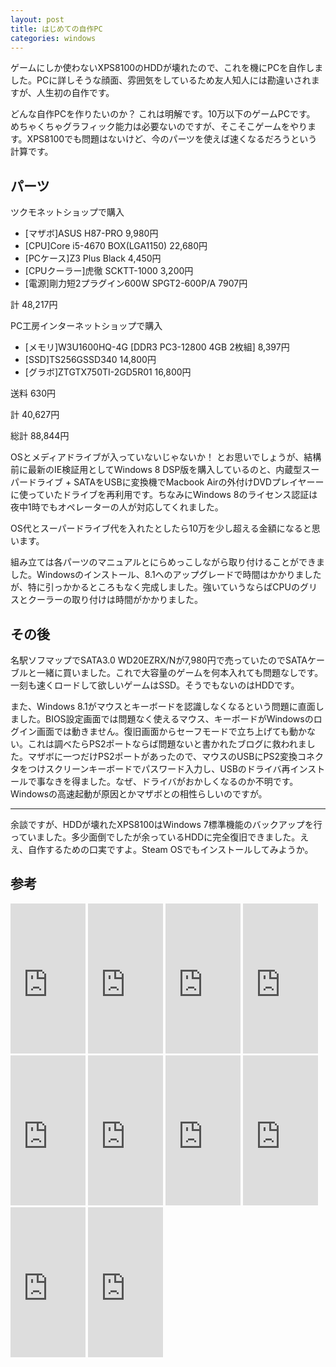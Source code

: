 ```yaml
---
layout: post
title: はじめての自作PC
categories: windows
---
```

ゲームにしか使わないXPS8100のHDDが壊れたので、これを機にPCを自作しました。PCに詳しそうな顔面、雰囲気をしているため友人知人には勘違いされますが、人生初の自作です。

どんな自作PCを作りたいのか？ これは明解です。10万以下のゲームPCです。  
めちゃくちゃグラフィック能力は必要ないのですが、そこそこゲームをやります。XPS8100でも問題はないけど、今のパーツを使えば速くなるだろうという計算です。

## パーツ
ツクモネットショップで購入

* [マザボ]ASUS H87-PRO 9,980円
* [CPU]Core i5-4670 BOX(LGA1150) 22,680円
* [PCケース]Z3 Plus Black 4,450円
* [CPUクーラー]虎徹 SCKTT-1000 3,200円
* [電源]剛力短2プラグイン600W SPGT2-600P/A 7907円

計 48,217円

PC工房インターネットショップで購入

* [メモリ]W3U1600HQ-4G [DDR3 PC3-12800 4GB 2枚組] 8,397円
* [SSD]TS256GSSD340 14,800円
* [グラボ]ZTGTX750TI-2GD5R01 16,800円

送料 630円

計 40,627円

総計 88,844円

OSとメディアドライブが入っていないじゃないか！ とお思いでしょうが、結構前に最新のIE検証用としてWindows 8 DSP版を購入しているのと、内蔵型スーパードライブ + SATAをUSBに変換機でMacbook Airの外付けDVDプレイヤーーに使っていたドライブを再利用です。ちなみにWindows 8のライセンス認証は夜中1時でもオペレーターの人が対応してくれました。

OS代とスーパードライブ代を入れたとしたら10万を少し超える金額になると思います。

組み立ては各パーツのマニュアルとにらめっこしながら取り付けることができました。Windowsのインストール、8.1へのアップグレードで時間はかかりましたが、特に引っかかるところもなく完成しました。強いていうならばCPUのグリスとクーラーの取り付けは時間がかかりました。

## その後

名駅ソフマップでSATA3.0 WD20EZRX/Nが7,980円で売っていたのでSATAケーブルと一緒に買いました。これで大容量のゲームを何本入れても問題なしです。一刻も速くロードして欲しいゲームはSSD。そうでもないのはHDDです。

また、Windows 8.1がマウスとキーボードを認識しなくなるという問題に直面しました。BIOS設定画面では問題なく使えるマウス、キーボードがWindowsのログイン画面では動きません。復旧画面からセーフモードで立ち上げても動かない。これは調べたらPS2ポートならば問題ないと書かれたブログに救われました。マザボに一つだけPS2ポートがあったので、マウスのUSBにPS2変換コネクタをつけスクリーンキーボードでパスワード入力し、USBのドライバ再インストールで事なきを得ました。なぜ、ドライバがおかしくなるのか不明です。Windowsの高速起動が原因とかマザボとの相性らしいのですが。

---

余談ですが、HDDが壊れたXPS8100はWindows 7標準機能のバックアップを行っていました。多少面倒でしたが余っているHDDに完全復旧できました。ええ、自作するための口実ですよ。Steam OSでもインストールしてみようか。

## 参考
<iframe src="http://rcm-fe.amazon-adsystem.com/e/cm?lt1=_blank&bc1=000000&IS2=1&bg1=FFFFFF&fc1=000000&lc1=0000FF&t=count_0-22&o=9&p=8&l=as4&m=amazon&f=ifr&ref=ss_til&asins=B00EE3YTW4" style="width:120px;height:240px;" scrolling="no" marginwidth="0" marginheight="0" frameborder="0"></iframe>

<iframe src="http://rcm-fe.amazon-adsystem.com/e/cm?lt1=_blank&bc1=000000&IS2=1&bg1=FFFFFF&fc1=000000&lc1=0000FF&t=count_0-22&o=9&p=8&l=as4&m=amazon&f=ifr&ref=ss_til&asins=B00CXIXZAY" style="width:120px;height:240px;" scrolling="no" marginwidth="0" marginheight="0" frameborder="0"></iframe>

<iframe src="http://rcm-fe.amazon-adsystem.com/e/cm?lt1=_blank&bc1=000000&IS2=1&bg1=FFFFFF&fc1=000000&lc1=0000FF&t=count_0-22&o=9&p=8&l=as4&m=amazon&f=ifr&ref=ss_til&asins=B00HF8A2SA" style="width:120px;height:240px;" scrolling="no" marginwidth="0" marginheight="0" frameborder="0"></iframe>

<iframe src="http://rcm-fe.amazon-adsystem.com/e/cm?lt1=_blank&bc1=000000&IS2=1&bg1=FFFFFF&fc1=000000&lc1=0000FF&t=count_0-22&o=9&p=8&l=as4&m=amazon&f=ifr&ref=ss_til&asins=B009URHXPE" style="width:120px;height:240px;" scrolling="no" marginwidth="0" marginheight="0" frameborder="0"></iframe>

<iframe src="http://rcm-fe.amazon-adsystem.com/e/cm?lt1=_blank&bc1=000000&IS2=1&bg1=FFFFFF&fc1=000000&lc1=0000FF&t=count_0-22&o=9&p=8&l=as4&m=amazon&f=ifr&ref=ss_til&asins=B00IKAH0XW" style="width:120px;height:240px;" scrolling="no" marginwidth="0" marginheight="0" frameborder="0"></iframe>

<iframe src="http://rcm-fe.amazon-adsystem.com/e/cm?lt1=_blank&bc1=000000&IS2=1&bg1=FFFFFF&fc1=000000&lc1=0000FF&t=count_0-22&o=9&p=8&l=as4&m=amazon&f=ifr&ref=ss_til&asins=B00B8C8X94" style="width:120px;height:240px;" scrolling="no" marginwidth="0" marginheight="0" frameborder="0"></iframe>

<iframe src="http://rcm-fe.amazon-adsystem.com/e/cm?lt1=_blank&bc1=000000&IS2=1&bg1=FFFFFF&fc1=000000&lc1=0000FF&t=count_0-22&o=9&p=8&l=as4&m=amazon&f=ifr&ref=ss_til&asins=B00CO8TBR4" style="width:120px;height:240px;" scrolling="no" marginwidth="0" marginheight="0" frameborder="0"></iframe>

<iframe src="http://rcm-fe.amazon-adsystem.com/e/cm?lt1=_blank&bc1=000000&IS2=1&bg1=FFFFFF&fc1=000000&lc1=0000FF&t=count_0-22&o=9&p=8&l=as4&m=amazon&f=ifr&ref=ss_til&asins=B00G1YXN6M" style="width:120px;height:240px;" scrolling="no" marginwidth="0" marginheight="0" frameborder="0"></iframe>

<iframe src="http://rcm-fe.amazon-adsystem.com/e/cm?lt1=_blank&bc1=000000&IS2=1&bg1=FFFFFF&fc1=000000&lc1=0000FF&t=count_0-22&o=9&p=8&l=as4&m=amazon&f=ifr&ref=ss_til&asins=B009QWUF6M" style="width:120px;height:240px;" scrolling="no" marginwidth="0" marginheight="0" frameborder="0"></iframe>

<iframe src="http://rcm-fe.amazon-adsystem.com/e/cm?lt1=_blank&bc1=000000&IS2=1&bg1=FFFFFF&fc1=000000&lc1=0000FF&t=count_0-22&o=9&p=8&l=as4&m=amazon&f=ifr&ref=ss_til&asins=B00FKRJ8JM" style="width:120px;height:240px;" scrolling="no" marginwidth="0" marginheight="0" frameborder="0"></iframe>

